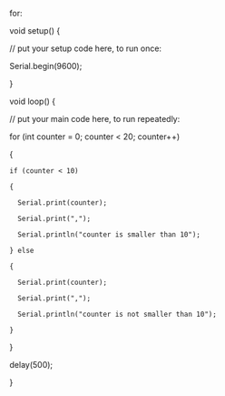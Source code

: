 for:



void setup() {



  // put your setup code here, to run once:



   Serial.begin(9600);



}





void loop() {



  // put your main code here, to run repeatedly:

   for (int counter = 0; counter < 20; counter++)

   {

    if (counter < 10)

    {

      Serial.print(counter);

      Serial.print(",");

      Serial.println("counter is smaller than 10");

    } else

    {

      Serial.print(counter);

      Serial.print(",");

      Serial.println("counter is not smaller than 10");

    }

   }

   delay(500);

}
